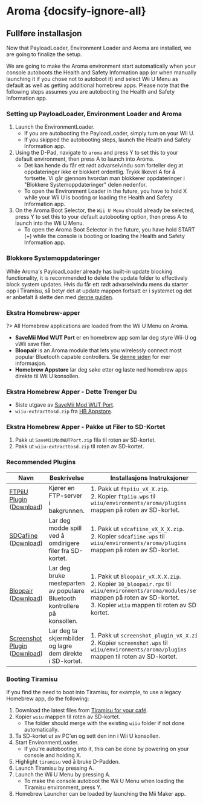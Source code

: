 # Aroma {docsify-ignore-all}

## Fullføre installasjon

Now that PayloadLoader, Environment Loader and Aroma are installed, we are going to finalize the setup.

We are going to make the Aroma environment start automatically when your console autoboots the Health and Safety Information app (or when manually launching it if you chose not to autoboot it) and select Wii U Menu as default as well as getting additional homebrew apps. Please note that the following steps assumes you are autobooting the Health and Safety Information app.

### Setting up PayloadLoader, Environment Loader and Aroma

1. Launch the EnvironmentLoader.
    - If you are autobooting the PayloadLoader, simply turn on your Wii U.
    - If you skipped the autobooting steps, launch the Health and Safety Information app.
1. Using the D-Pad, navigate to `aroma` and press Y to set this to your default environment, then press A to launch into Aroma.
    - Det kan hende du får ett rødt advarselvindu som forteller deg at oppdateringer ikke er blokkert ordentlig. Trykk likevel A for å fortsette. Vi går gjennom hvordan man blokkerer oppdateringer i "Blokkere Systemoppdateringer" delen nedenfor.
    - To open the Environment Loader in the future, you have to hold X while your Wii U is booting or loading the Health and Safety Information app.
1. On the Aroma Boot Selector, the `Wii U Menu` should already be selected, press Y to set this to your default autobooting option, then press A to launch into the Wii U Menu.
    - To open the Aroma Boot Selector in the future, you have hold START (+) while the console is booting or loading the Health and Safety Information app.

### Blokkere Systemoppdateringer
While Aroma's PayloadLoader already has built-in update blocking functionality, it is recommended to delete the update folder to effectively block system updates. Hvis du får ett rødt advarselvindu mens du starter opp i Tiramisu, så betyr det at update mappen fortsatt er i systemet og det er anbefalt å slette den med [denne guiden](../block-updates).

### Ekstra Homebrew-apper

?> All Homebrew applications are loaded from the Wii U Menu on Aroma.

- **SaveMii Mod WUT Port** er en homebrew app som lar deg styre Wii-U og vWii save filer.
- **Bloopair** is an Aroma module that lets you wirelessly connect most popular Bluetooth capable controllers. Se [denne siden](https://gbatemp.net/threads/bloopair-connect-controllers-from-other-consoles-natively.594289/) for mer informasjon.
- **Homebrew Appstore** lar deg søke etter og laste ned homebrew apps direkte til Wii U konsollen.

### Ekstra Homebrew Apper - Dette Trenger Du

- Siste utgave av [SaveMii Mod WUT Port](https://wiiubru.com/appstore/zips/SaveMiiModWUTPort.zip).
- `wiiu-extracttosd.zip` fra [HB Appstore](https://github.com/fortheusers/hb-appstore/releases/).

### Ekstra Homebrew Apper - Pakke ut Filer to SD-Kortet

1. Pakk ut `SaveMiiModWUTPort.zip` fila til roten av SD-kortet.
1. Pakk ut `wiiu-extracttosd.zip` til roten av SD-kortet.

### Recommended Plugins

| Navn                                                                                                                               | Beskrivelse                                                               | Installasjons Instruksjoner                                                                                                                                                                                    |
| ---------------------------------------------------------------------------------------------------------------------------------- | ------------------------------------------------------------------------- | -------------------------------------------------------------------------------------------------------------------------------------------------------------------------------------------------------------- |
| [FTPiiU Plugin](https://github.com/wiiu-env/ftpiiu_plugin/) ([Download](https://github.com/wiiu-env/ftpiiu_plugin/releases))       | Kjører en FTP-server i bakgrunnen.                                        | 1. Pakk ut `ftpiiu_vX_X.zip`. <br> 2. Kopier `ftpiiu.wps` til `wiiu/environments/aroma/plugins` mappen på roten av SD-kortet.                                                                            |
| [SDCafiine](https://github.com/wiiu-env/sdcafiine_plugin/) ([Download](https://github.com/wiiu-env/sdcafiine_plugin/releases))     | Lar deg modde spill ved å omdirigere filer fra SD-kortet.                 | 1. Pakk ut `sdcafiine_vX_X_X.zip`. <br> 2. Kopier `sdcafiine.wps` til `wiiu/environments/aroma/plugins` mappen på roten av SD-kortet.                                                                    |
| [Bloopair](https://github.com/GaryOderNichts/Bloopair/) ([Download](https://github.com/GaryOderNichts/Bloopair/releases))          | Lar deg bruke mesteparten av populære Bluetooth kontrollere på konsollen. | 1. Pakk ut `Bloopair_vX.X.X.zip`. <br> 2. Kopier `30_bloopair.rpx` til `wiiu/environments/aroma/modules/setup/` mappen på roten av SD-kortet. <br> 3. Kopier `wiiu` mappen til roten av SD-kortet. |
| [Screenshot Plugin](https://github.com/wiiu-env/ScreenshotWUPS/) ([Download](https://github.com/wiiu-env/ScreenshotWUPS/releases)) | Lar deg ta skjermbilder og lagre dem direkte i SD-kortet.                 | 1. Pakk ut `screenshot_plugin_vX_X.zip`. <br> 2. Kopier `screenshot.wps` til `wiiu/environments/aroma/plugins` mappen til roten av SD-kortet.                                                            |

### Booting Tiramisu

If you find the need to boot into Tiramisu, for example, to use a legacy Homebrew app, do the following:

1. Download the latest files from [Tiramisu for your café](https://tiramisu.foryour.cafe).
1. Kopier `wiiu` mappen til roten av SD-kortet.
    - The folder should merge with the existing `wiiu` folder if not done automatically.
1. Ta SD-kortet ut av PC'en og sett den inn i Wii U konsollen.
1. Start EnvironmentLoader.
    - If you're autobooting into it, this can be done by powering on your console and holding X.
1. Highlight `tiramisu` ved å bruke D-Padden.
1. Launch Tiramisu by pressing A.
1. Launch the Wii U Menu by pressing A.
    - To make the console autoboot the Wii U Menu when loading the Tiramisu environment, press Y.
1. Homebrew Launcher can be loaded by launching the Mii Maker app.
